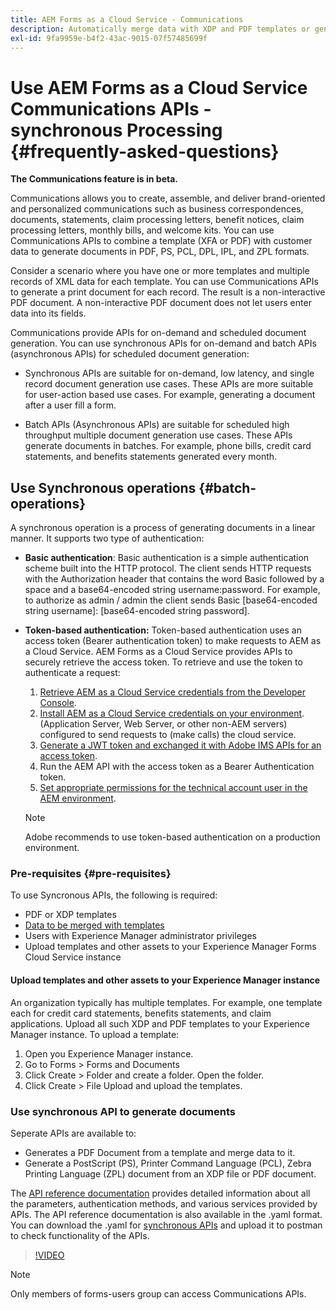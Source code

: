 ```yaml
---
title: AEM Forms as a Cloud Service - Communications
description: Automatically merge data with XDP and PDF templates or generate output in PCL, ZPL, and PostScript formats
exl-id: 9fa9959e-b4f2-43ac-9015-07f57485699f
---
```


# Use AEM Forms as a Cloud Service Communications APIs - synchronous  Processing {#frequently-asked-questions}

**The Communications feature is in beta.**

Communications allows you to create, assemble, and deliver brand-oriented and personalized communications such as business correspondences, documents, statements, claim processing letters, benefit notices, claim processing letters, monthly bills, and welcome kits. You can use Communications APIs to combine a template (XFA or PDF) with customer data to generate documents in PDF, PS, PCL, DPL, IPL, and ZPL formats.

Consider a scenario where you have one or more templates and multiple records of XML data for each template. You can use Communications APIs to generate a print document for each record. <!-- You can also combine the records into a single document. --> The result is a non-interactive PDF document. A non-interactive PDF document does not let users enter data into its fields.


Communications provide APIs for on-demand and scheduled document generation. You can use synchronous APIs for on-demand and batch APIs (asynchronous APIs) for scheduled document generation:

* Synchronous APIs are suitable for on-demand, low latency, and single record document generation use cases. These APIs are more suitable for user-action based use cases. For example, generating a document after a user fill a form.

* Batch APIs (Asynchronous APIs) are suitable for scheduled high throughput multiple document generation use cases. These APIs generate documents in batches. For example, phone bills, credit card statements, and benefits statements generated every month.

## Use Synchronous operations {#batch-operations}

A synchronous operation is a process of generating documents in a linear manner. It supports two type of authentication: 

* **Basic authentication**: Basic authentication is a simple authentication scheme built into the HTTP protocol. The client sends HTTP requests with the Authorization header that contains the word Basic followed by a space and a base64-encoded string username:password. For example, to authorize as admin / admin the client sends Basic [base64-encoded string username]: [base64-encoded string password].

* **Token-based authentication:** Token-based authentication uses an access token (Bearer authentication token) to make requests to AEM as a Cloud Service. AEM Forms as a Cloud Service provides APIs to securely retrieve the access token. To retrieve and use the token to authenticate a request:

    1. [Retrieve AEM as a Cloud Service credentials from the Developer Console](https://experienceleague.adobe.com/docs/experience-manager-learn/getting-started-with-aem-headless/authentication/service-credentials.html).
    1. [Install AEM as a Cloud Service credentials on your environment](https://experienceleague.adobe.com/docs/experience-manager-learn/getting-started-with-aem-headless/authentication/service-credentials.html). (Application Server, Web Server, or other non-AEM servers) configured to send requests to (make calls) the cloud service.
    1. [Generate a JWT token and exchanged it with Adobe IMS APIs for an access token](https://experienceleague.adobe.com/docs/experience-manager-learn/getting-started-with-aem-headless/authentication/service-credentials.html).
    1. Run the AEM API with the access token as a Bearer Authentication token.
    1. [Set appropriate permissions for the technical account user in the AEM environment](https://experienceleague.adobe.com/docs/experience-manager-learn/getting-started-with-aem-headless/authentication/service-credentials.html?lang=en#configure-access-in-aem). 

    >[!NOTE]
    >
    >Adobe recommends to use token-based authentication on a production environment. 

### Pre-requisites {#pre-requisites}

To use Syncronous APIs, the following is required: 

* PDF or XDP templates 
* [Data to be merged with templates](#form-data)
* Users with Experience Manager administrator privileges
* Upload templates and other assets to your Experience Manager Forms Cloud Service instance

#### Upload templates and other assets to your Experience Manager instance

An organization typically has multiple templates. For example, one template each for credit card statements, benefits statements, and claim applications. Upload all such XDP and PDF templates to your Experience Manager instance. To upload a template:

1. Open you Experience Manager instance.
1. Go to Forms > Forms and Documents
1. Click Create > Folder and create a folder. Open the folder.
1. Click Create > File Upload and upload the templates.

### Use synchronous API to generate documents

Seperate APIs are available to:

* Generates a PDF Document from a template and merge data to it.
* Generate a PostScript (PS), Printer Command Language (PCL), Zebra Printing Language (ZPL) document from an XDP file or PDF document.

The [API reference documentation](https://www.adobe.io/experience-manager-forms-cloud-service-developer-reference/api/sync/#tag/Communications-Services) provides detailed information about all the parameters, authentication methods, and various services provided by APIs. The API reference documentation is also available in the .yaml format. You can download the .yaml for [synchronous APIs](assets/sync.yaml) and upload it to postman to check functionality of the APIs.

>[!VIDEO](https://video.tv.adobe.com/v/335771)

>[!NOTE]
>
>Only members of forms-users group can access Communications APIs.

